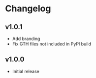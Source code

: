 Changelog
=========

v1.0.1
------
- Add branding
- Fix GTH files not included in PyPI build

v1.0.0
------
- Initial release
